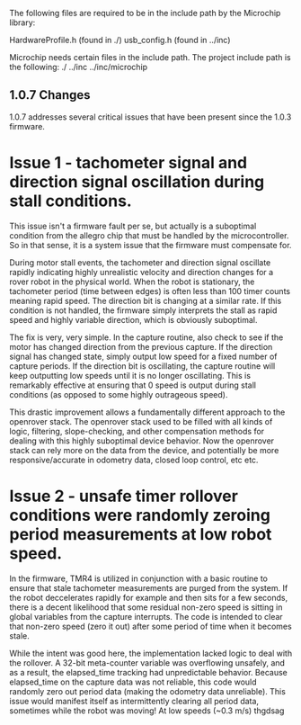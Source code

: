 The following files are required to be in the include path by the Microchip library:

HardwareProfile.h (found in ./)
usb_config.h (found in ../inc)

Microchip needs certain files in the include path. The project include path is the following:
./
../inc
../inc/microchip

## 1.0.7 Changes

1.0.7 addresses several critical issues that have been present since the 1.0.3 firmware.

# Issue 1 - tachometer signal and direction signal oscillation during stall conditions. 

This issue isn't a firmware fault per se, but actually is a suboptimal condition from the allegro
chip that must be handled by the microcontroller. So in that sense, it is a system issue that the firmware must compensate for.

During motor stall events, the tachometer and direction
signal oscillate rapidly indicating highly unrealistic velocity and direction changes for a rover robot
in the physical world. When the robot
is stationary, the tachometer period (time between edges) is often less than 100 timer counts meaning rapid 
speed. The direction bit is changing at a similar rate. If this condition is not handled, the firmware simply
interprets the stall as rapid speed and highly variable direction, which is obviously suboptimal.

The fix is very, very simple. In the capture routine, also check to see if the motor has changed direction from 
the previous capture. If the direction signal has changed state, simply output low speed for a fixed number of capture periods.
If the direction bit is oscillating, the capture routine will keep outputting low speeds until it is no longer oscillating.
This is remarkably effective at ensuring that 0 speed is output during stall conditions (as opposed to some highly
outrageous speed).

This drastic improvement allows a fundamentally different approach to the openrover stack. The openrover stack used to be filled with
all kinds of logic, filtering, slope-checking, and other compensation methods for dealing with this highly suboptimal
device behavior. Now the openrover stack can rely more on the data from the device, and potentially be more responsive/accurate 
in odometry data, closed loop control, etc etc.

# Issue 2 - unsafe timer rollover conditions were randomly zeroing period measurements at low robot speed.

In the firmware, TMR4 is utilized in conjunction with a basic routine to ensure that stale tachometer 
measurements are purged from the system. If the robot deccelerates rapidly for example and then sits for a few
seconds, there is a decent likelihood that some residual non-zero speed is sitting in global variables from
the capture interrupts. The code is intended to clear that non-zero speed (zero it out) after some period of time
when it becomes stale.

While the intent was good here, the implementation lacked logic to deal with the rollover. A 32-bit meta-counter
variable was overflowing unsafely, and as a result, the elapsed_time tracking had unpredictable behavior. Because elapsed_time
on the capture data was not reliable, this code would randomly zero out period data (making the odometry data unreliable).
This issue would
manifest itself as intermittently clearing all period data, sometimes while the robot was moving! At low speeds (~0.3 m/s)
thgdsag




